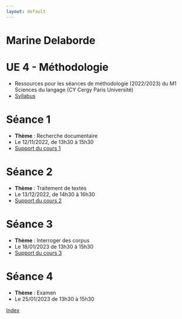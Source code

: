 ```yaml
---
layout: default
---
```


#  Marine Delaborde

# UE 4 - Méthodologie
- Ressources pour les séances de méthodologie (2022/2023) du M1 Sciences du langage (CY Cergy Paris Université)
- [Syllabus](files/cours/methodologie/Syllabus-Methodologie-22-23.pdf)

# Séance 1
- **Thème** : Recherche documentaire
- Le 12/11/2022, de 13h30 à 15h30
- [Support du cours 1](files/cours/methodologie/METHODOLOGIE-Seance1-MD-2022.pdf)

# Séance 2
- **Thème** : Traitement de textes
- Le 13/12/2022, de 14h30 à 16h30
- [Support du cours 2](files/cours/methodologie/METHODOLOGIE-Seance2-MD-2022.pdf)

# Séance 3
- **Thème** : Interroger des corpus
- Le 18/01/2023 de 13h30 à 15h30
- [Support du cours 3](files/cours/methodologie/METHODOLOGIE-Seance3-MD-2022.pdf)

# Séance 4
- **Thème** : Examen
- Le 25/01/2023 de 13h30 à 15h30

[Index](./)